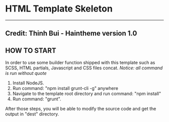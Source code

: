 # HTML Template Skeleton
---
Credit: Thinh Bui - Haintheme
version 1.0
----------------

## HOW TO START
In order to use some builder function shipped with this template such as SCSS, HTML partials, Javascript and CSS files concat.
_Notice: all command is run without quote_

1. Install NodeJS.
2. Run command: "npm install grunt-cli -g" anywhere
3. Navigate to the template root directory and run command: "npm install"
4. Run command: "grunt".

After those steps, you will be able to modify the source code and get the output in "dest" directory.